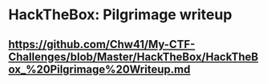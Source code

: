 # HackTheBox: Pilgrimage writeup
## https://github.com/Chw41/My-CTF-Challenges/blob/Master/HackTheBox/HackTheBox_%20Pilgrimage%20Writeup.md
